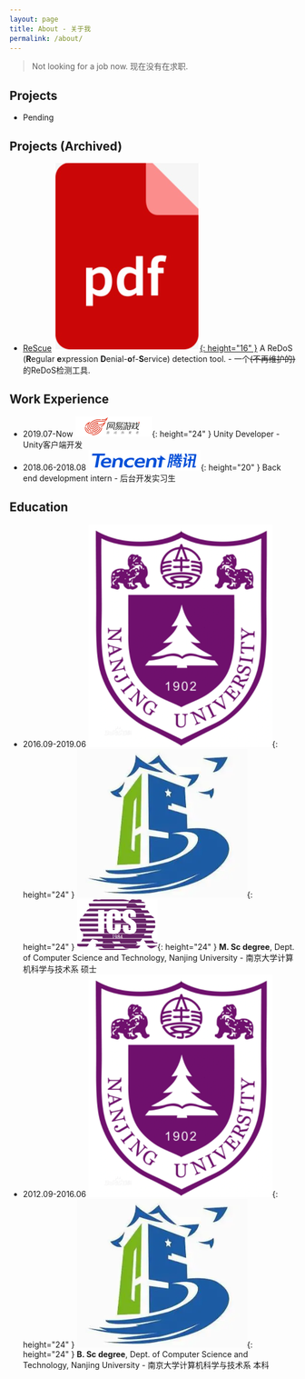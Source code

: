 ```yaml
---
layout: page
title: About - 关于我
permalink: /about/
---
```


> Not looking for a job now. 现在没有在求职.

## Projects
- Pending

## Projects (Archived)
- [ReScue](/ReScue/) [![ReScue](/assets/img/pdf.png){: height="16" }](https://dl.acm.org/doi/10.1145/3238147.3238159) A ReDoS (**R**egular **e**xpression **D**enial-**o**f-**S**ervice) detection tool. - 一个<del>(不再维护的)</del>的ReDoS检测工具.

## Work Experience 
- 2019.07-Now ![Netease Games](/assets/img/work.png){: height="24" } Unity Developer - Unity客户端开发
- 2018.06-2018.08  ![Tencent](/assets/img/intern.png){: height="20" }  Back end development intern - 后台开发实习生

## Education
- 2016.09-2019.06 ![Nanjing University](/assets/img/nju.png){: height="24" } ![CS](/assets/img/cs.png){: height="24" } ![ICS](/assets/img/ics.png){: height="24" } **M. Sc degree**, Dept. of Computer Science and Technology, Nanjing University - 南京大学计算机科学与技术系 硕士
- 2012.09-2016.06 ![Nanjing University](/assets/img/nju.png){: height="24" } ![CS](/assets/img/cs.png){: height="24" } **B. Sc degree**, Dept. of Computer Science and Technology, Nanjing University - 南京大学计算机科学与技术系 本科

<!-- You can find the source code for Minima at GitHub:
[jekyll][jekyll-organization] /
[minima](https://github.com/jekyll/minima)

You can find the source code for Jekyll at GitHub:
[jekyll][jekyll-organization] /
[jekyll](https://github.com/jekyll/jekyll)


[jekyll-organization]: https://github.com/jekyll -->
